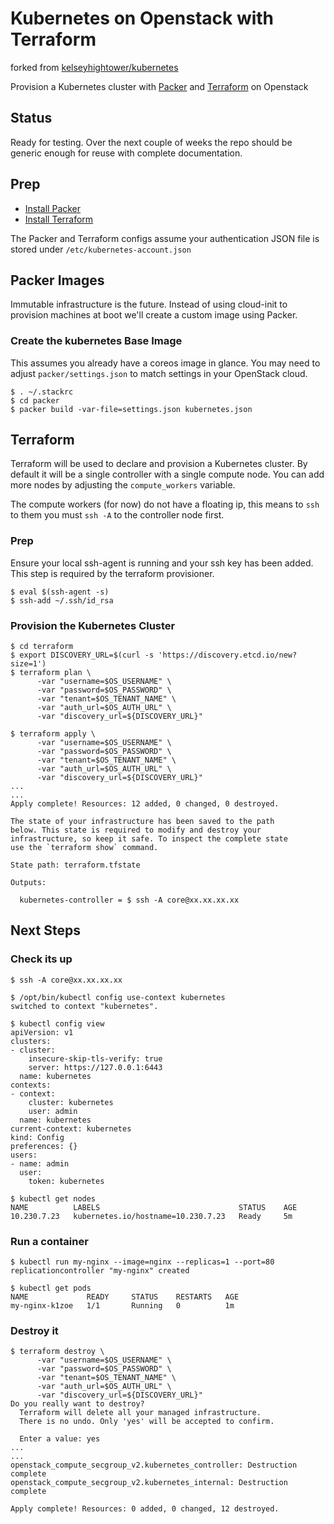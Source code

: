 # Kubernetes on Openstack with Terraform

forked from [kelseyhightower/kubernetes](https://github.com/kelseyhightower/kubernetes)

Provision a Kubernetes cluster with [Packer](https://packer.io) and [Terraform](https://www.terraform.io) on Openstack

## Status

Ready for testing. Over the next couple of weeks the repo should be generic enough for reuse with complete documentation.

## Prep

- [Install Packer](https://packer.io/docs/installation.html)
- [Install Terraform](https://www.terraform.io/intro/getting-started/install.html)

The Packer and Terraform configs assume your authentication JSON file is stored under `/etc/kubernetes-account.json`

## Packer Images

Immutable infrastructure is the future. Instead of using cloud-init to provision machines at boot we'll create a custom image using Packer.

### Create the kubernetes Base Image

This assumes you already have a coreos image in glance. You may need to 
adjust `packer/settings.json` to match settings in your OpenStack cloud.

```
$ . ~/.stackrc
$ cd packer
$ packer build -var-file=settings.json kubernetes.json
```

## Terraform

Terraform will be used to declare and provision a Kubernetes cluster. By default it will be a single controller with a single compute node. You can add more nodes by adjusting the `compute_workers` variable.

The compute workers (for now) do not have a floating ip, this means to `ssh` to them you must `ssh -A` to the controller node first.

### Prep

Ensure your local ssh-agent is running and your ssh key has been added. This step is required by the terraform provisioner.

```
$ eval $(ssh-agent -s)
$ ssh-add ~/.ssh/id_rsa
```


### Provision the Kubernetes Cluster

```
$ cd terraform
$ export DISCOVERY_URL=$(curl -s 'https://discovery.etcd.io/new?size=1')
$ terraform plan \
      -var "username=$OS_USERNAME" \
      -var "password=$OS_PASSWORD" \
      -var "tenant=$OS_TENANT_NAME" \
      -var "auth_url=$OS_AUTH_URL" \
      -var "discovery_url=${DISCOVERY_URL}"

$ terraform apply \
      -var "username=$OS_USERNAME" \
      -var "password=$OS_PASSWORD" \
      -var "tenant=$OS_TENANT_NAME" \
      -var "auth_url=$OS_AUTH_URL" \
      -var "discovery_url=${DISCOVERY_URL}"
...
...
Apply complete! Resources: 12 added, 0 changed, 0 destroyed.

The state of your infrastructure has been saved to the path
below. This state is required to modify and destroy your
infrastructure, so keep it safe. To inspect the complete state
use the `terraform show` command.

State path: terraform.tfstate

Outputs:

  kubernetes-controller = $ ssh -A core@xx.xx.xx.xx
```

## Next Steps

### Check its up

```
$ ssh -A core@xx.xx.xx.xx

$ /opt/bin/kubectl config use-context kubernetes
switched to context "kubernetes".

$ kubectl config view
apiVersion: v1
clusters:
- cluster:
    insecure-skip-tls-verify: true
    server: https://127.0.0.1:6443
  name: kubernetes
contexts:
- context:
    cluster: kubernetes
    user: admin
  name: kubernetes
current-context: kubernetes
kind: Config
preferences: {}
users:
- name: admin
  user:
    token: kubernetes

$ kubectl get nodes  
NAME          LABELS                               STATUS    AGE
10.230.7.23   kubernetes.io/hostname=10.230.7.23   Ready     5m
```

### Run a container

```
$ kubectl run my-nginx --image=nginx --replicas=1 --port=80
replicationcontroller "my-nginx" created

$ kubectl get pods
NAME             READY     STATUS    RESTARTS   AGE
my-nginx-k1zoe   1/1       Running   0          1m
```

### Destroy it

```
$ terraform destroy \
      -var "username=$OS_USERNAME" \
      -var "password=$OS_PASSWORD" \
      -var "tenant=$OS_TENANT_NAME" \
      -var "auth_url=$OS_AUTH_URL" \
      -var "discovery_url=${DISCOVERY_URL}"
Do you really want to destroy?
  Terraform will delete all your managed infrastructure.
  There is no undo. Only 'yes' will be accepted to confirm.

  Enter a value: yes
...
...
openstack_compute_secgroup_v2.kubernetes_controller: Destruction complete
openstack_compute_secgroup_v2.kubernetes_internal: Destruction complete

Apply complete! Resources: 0 added, 0 changed, 12 destroyed.      
```
